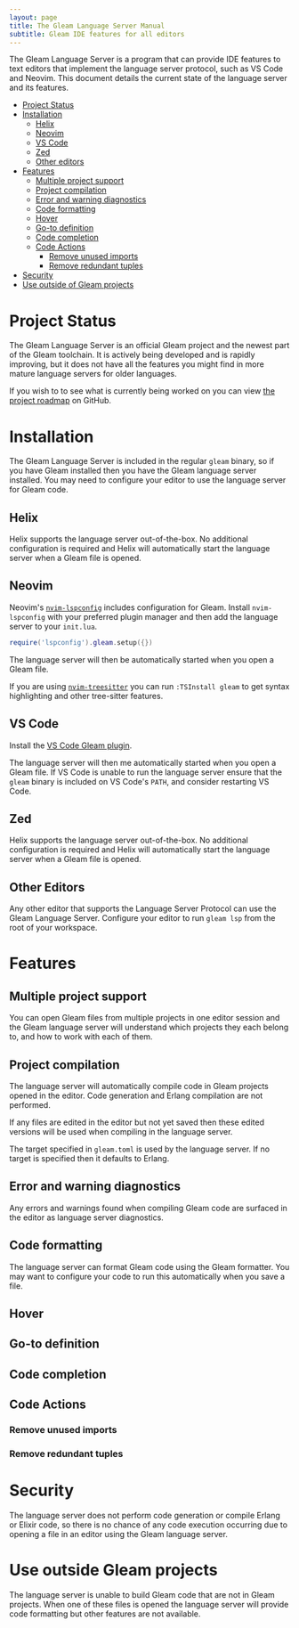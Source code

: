 ```yaml
---
layout: page
title: The Gleam Language Server Manual
subtitle: Gleam IDE features for all editors
---
```


The Gleam Language Server is a program that can provide IDE features to text
editors that implement the language server protocol, such as VS Code and Neovim.
This document details the current state of the language server and its features.

- [Project Status](#project-status)
- [Installation](#installation)
  - [Helix](#helix)
  - [Neovim](#neovim)
  - [VS Code](#vs-code)
  - [Zed](#zed)
  - [Other editors](#other-editors)
- [Features](#features)
  - [Multiple project support](#multiple-project-support)
  - [Project compilation](#project-compilation)
  - [Error and warning diagnostics](#error-and-warning-diagnostics)
  - [Code formatting](#code-formatting)
  - [Hover](#hover)
  - [Go-to definition](#go-to-definition)
  - [Code completion](#code-completion)
  - [Code Actions](#code-actions)
    - [Remove unused imports](#remove-unused-imports)
    - [Remove redundant tuples](#remove-redundant-tuples)
- [Security](#security)
- [Use outside of Gleam projects](#use-outside-of-gleam-projects)


# Project Status

The Gleam Language Server is an official Gleam project and the newest part of
the Gleam toolchain. It is actively being developed and is rapidly improving,
but it does not have all the features you might find in more mature language
servers for older languages.

If you wish to to see what is currently being worked on you can view 
[the project roadmap](https://github.com/ogs/gleam-lang/projects/4/views/1) on GitHub.


# Installation

The Gleam Language Server is included in the regular `gleam` binary, so if you
have Gleam installed then you have the Gleam language server installed. You may
need to configure your editor to use the language server for Gleam code.

## Helix

Helix supports the language server out-of-the-box. No additional configuration
is required and Helix will automatically start the language server when a Gleam
file is opened.

## Neovim

Neovim's [`nvim-lspconfig`](https://github.com/neovim/nvim-lspconfig) includes
configuration for Gleam. Install `nvim-lspconfig` with your preferred plugin
manager and then add the language server to your `init.lua`.

```lua
require('lspconfig').gleam.setup({})
```

The language server will then be automatically started when you open a Gleam
file.

If you are using [`nvim-treesitter`](https://github.com/nvim-treesitter/nvim-treesitter)
you can run `:TSInstall gleam` to get syntax highlighting and other tree-sitter
features.

## VS Code

Install the [VS Code Gleam plugin](https://marketplace.visualstudio.com/items?itemName=Gleam.gleam).

The language server will then me automatically started when you open a Gleam
file. If VS Code is unable to run the language server ensure that the `gleam`
binary is included on VS Code's `PATH`, and consider restarting VS Code.

## Zed

Helix supports the language server out-of-the-box. No additional configuration
is required and Helix will automatically start the language server when a Gleam
file is opened.

## Other Editors

Any other editor that supports the Language Server Protocol can use the Gleam
Language Server. Configure your editor to run `gleam lsp` from the root of your
workspace.

# Features

## Multiple project support

You can open Gleam files from multiple projects in one editor session and the
Gleam language server will understand which projects they each belong to, and
how to work with each of them.

## Project compilation

The language server will automatically compile code in Gleam projects opened in
the editor. Code generation and Erlang compilation are not performed.

If any files are edited in the editor but not yet saved then these edited
versions will be used when compiling in the language server.

The target specified in `gleam.toml` is used by the language server. If no
target is specified then it defaults to Erlang.

## Error and warning diagnostics

Any errors and warnings found when compiling Gleam code are surfaced in the
editor as language server diagnostics.

## Code formatting

The language server can format Gleam code using the Gleam formatter. You may
want to configure your code to run this automatically when you save a file.

## Hover

## Go-to definition

## Code completion

## Code Actions

### Remove unused imports

### Remove redundant tuples

# Security

The language server does not perform code generation or compile Erlang or Elixir
code, so there is no chance of any code execution occurring due to opening a
file in an editor using the Gleam language server.

# Use outside Gleam projects

The language server is unable to build Gleam code that are not in Gleam
projects. When one of these files is opened the language server will provide
code formatting but other features are not available.
